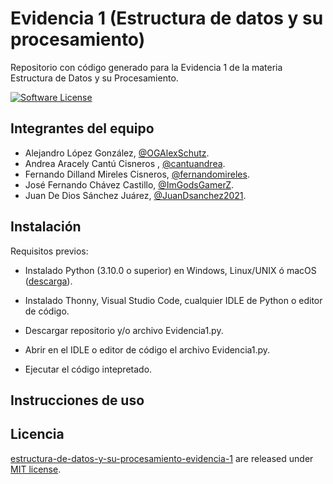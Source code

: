 # Evidencia 1 (Estructura de datos y su procesamiento)
Repositorio con código generado para la Evidencia 1 de la materia Estructura de Datos y su Procesamiento.

[![Software License](https://img.shields.io/badge/license-MIT-brightgreen.svg)](LICENSE)

## Integrantes del equipo
- Alejandro López González, [@OGAlexSchutz](https://github.com/OGAlexSchutz).
- Andrea Aracely Cantú Cisneros , [@cantuandrea](https://github.com/cantuandrea).
- Fernando Dilland Mireles Cisneros, [@fernandomireles](https://github.com/fernandomireles).
- José Fernando Chávez Castillo, [@ImGodsGamerZ](https://github.com/ImGodsGamerZ).
- Juan De Dios Sánchez Juárez, [@JuanDsanchez2021](https://github.com/JuanDsanchez2021).

## Instalación
Requisitos previos:
- Instalado Python (3.10.0 o superior) en Windows, Linux/UNIX ó macOS ([descarga](https://www.python.org/downloads/)).
- Instalado Thonny, Visual Studio Code, cualquier IDLE de Python o editor de código.
- Descargar repositorio y/o archivo Evidencia1.py.

- Abrir en el IDLE o editor de código el archivo Evidencia1.py.
- Ejecutar el código intepretado.

## Instrucciones de uso

## Licencia

[estructura-de-datos-y-su-procesamiento-evidencia-1](https://github.com/fernandomireles/estructura-de-datos-y-su-procesamiento-evidencia-1/) are released under [MIT license](https://github.com/fernandomireles/estructura-de-datos-y-su-procesamiento-evidencia-1/blob/main/LICENSE).
